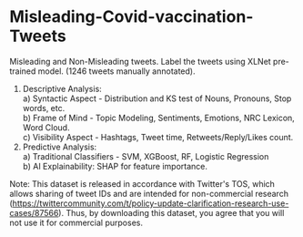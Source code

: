 # Misleading-Covid-vaccination-Tweets

Misleading and Non-Misleading tweets. Label the tweets using XLNet pre-trained model. (1246 tweets manually annotated).
<br>
1. Descriptive Analysis:<br>
  a) Syntactic Aspect - Distribution and KS test of Nouns, Pronouns, Stop words, etc.<br>
  b) Frame of Mind - Topic Modeling, Sentiments, Emotions, NRC Lexicon, Word Cloud.<br>
  c) Visibility Aspect - Hashtags, Tweet time, Retweets/Reply/Likes count.<br>
2. Predictive Analysis:<br>
  a) Traditional Classifiers - SVM, XGBoost, RF, Logistic Regression<br>
  b) AI Explainability: SHAP for feature importance.
  
  Note: This dataset is released in accordance with Twitter's TOS, which allows sharing of tweet IDs and are intended for non-commercial research (https://twittercommunity.com/t/policy-update-clarification-research-use-cases/87566). Thus, by downloading this dataset, you agree that you will not use it for commercial purposes.

